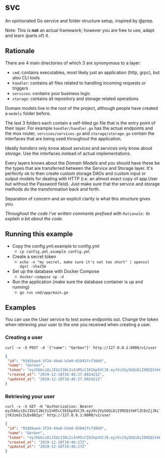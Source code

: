 # svc

An opinionated Go service and folder structure setup, inspired by @prep.

Note: This is **not** an actual framework; however you are free to use, adapt and learn (parts of) it.

## Rationale

There are 4 main directories of which 3 are synonymous to a layer:
- `cmd`: contains executables, most likely just an application (http, grpc), but also CLI tools
- `handler`: contains all files related to handling incoming requests or triggers
- `services`: contains your business logic
- `storage`: contains all repository and storage related operations

Domain models live in the root of the project, although people have created a `models` folder
before.

The last 3 folders each contain a self-titled go file that is the entry point of their layer.
For example `handler/handler.go` has the actual endpoints and the mux router, 
`services/services.go` and `storage/storage.go` contain the interfaces that are being used
throughout the application.

Ideally *handlers* only know about *services* and services only know about *storage*.
Use the interfaces instead of actual implementations.

Every layers knows about the *Domain Models* and you should have these be the types that are
transferred between the Service and Storage layer. It's perfectly ok to then create custom
storage DAOs and custom input or output models for dealing with HTTP (i.e. an almost exact 
copy of app.User but without the Password field). Just make sure that the service and storage 
methods do the transformation back and forth.

Separation of concern and an explicit clarity is what this structure gives you.

_Throughout the code I've written comments prefixed with `Rationale:` to explain a bit about the code._

## Running this example

- Copy the config.yml.example to config.yml
    - `cp config.yml.example config.yml`
- Create a secret token
    - `echo -n "my secret, make sure it's not too short" | openssl dgst -sha256`
- Set up the database with Docker Compose
    - `docker-compose up -d`
- Run the application (make sure the database container is up and running)
    - `go run cmd/app/main.go`

## Examples

You can use the User service to test some endpoints out.
Change the token when retrieving your user to the one you received when creating a user.

### Creating a user

```shell script
curl -v -X POST -d '{"name": "Gerben"}' http://127.0.0.1:8000/v1/user
```

```json
{
 "id": "93d5baed-3f2d-44a6-b3e0-02841fcf30b9",
 "name": "Gerben",
 "token": "eyJhbGciOiJIUzI1NiIsInR5cCI6IkpXVCJ9.eyJVc2VySUQiOiI5M2Q1YmFlZC0zZjJkLTQ0YTYtYjNlMC0wMjg0MWZjZjMwYjkiLCJuYmYiOjE1NzY2NjU5ODd9.UtIQNBpLBCRVH65LriP9uqKds-jrKJzmIcILQv082yc",
 "created_at": "2019-12-18T10:46:27.002421Z",
 "updated_at": "2019-12-18T10:46:27.002421Z"
}
```


### Retrieving your user 
```shell script
curl -v -X GET -H "Authorization: Bearer eyJhbGciOiJIUzI1NiIsInR5cCI6IkpXVCJ9.eyJVc2VySUQiOiI5M2Q1YmFlZC0zZjJkLTQ0YTYtYjNlMC0wMjg0MWZjZjMwYjkiLCJuYmYiOjE1NzY2NjU5ODd9.UtIQNBpLBCRVH65LriP9uqKds-jrKJzmIcILQv082yc" http://127.0.0.1:8000/v1/user
```

```json
{
 "id": "93d5baed-3f2d-44a6-b3e0-02841fcf30b9",
 "name": "Gerben",
 "token": "eyJhbGciOiJIUzI1NiIsInR5cCI6IkpXVCJ9.eyJVc2VySUQiOiI5M2Q1YmFlZC0zZjJkLTQ0YTYtYjNlMC0wMjg0MWZjZjMwYjkiLCJuYmYiOjE1NzY2NjU5ODd9.UtIQNBpLBCRVH65LriP9uqKds-jrKJzmIcILQv082yc",
 "created_at": "2019-12-18T10:46:27Z",
 "updated_at": "2019-12-18T10:46:27Z"
}
```
